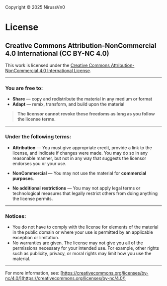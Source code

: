 Copyright © 2025 NirussVn0

# License

## Creative Commons Attribution-NonCommercial 4.0 International (CC BY-NC 4.0)

This work is licensed under the [Creative Commons Attribution-NonCommercial 4.0 International License](https://creativecommons.org/licenses/by-nc/4.0/).

---

### You are free to:

- **Share** — copy and redistribute the material in any medium or format
- **Adapt** — remix, transform, and build upon the material

> **The licensor cannot revoke these freedoms as long as you follow the license terms.**

---

### Under the following terms:

- **Attribution** — You must give appropriate credit, provide a link to the license, and indicate if changes were made. You may do so in any reasonable manner, but not in any way that suggests the licensor endorses you or your use.

- **NonCommercial** — You may not use the material for **commercial purposes**.

- **No additional restrictions** — You may not apply legal terms or technological measures that legally restrict others from doing anything the license permits.

---

### Notices:

- You do not have to comply with the license for elements of the material in the public domain or where your use is permitted by an applicable exception or limitation.
- No warranties are given. The license may not give you all of the permissions necessary for your intended use. For example, other rights such as publicity, privacy, or moral rights may limit how you use the material.

---

For more information, see: [https://creativecommons.org/licenses/by-nc/4.0/](https://creativecommons.org/licenses/by-nc/4.0/)